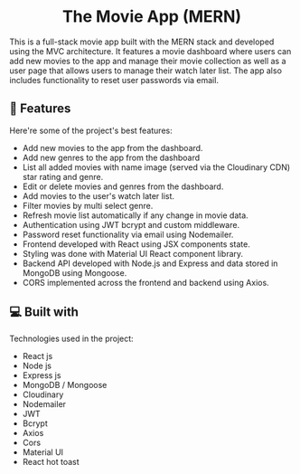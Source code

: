 <h1 align="center" id="title">The Movie App (MERN)</h1>

<p id="description">This is a full-stack movie app built with the MERN stack and developed using the MVC architecture. It features a movie dashboard where users can add new movies to the app and manage their movie collection as well as a user page that allows users to manage their watch later list. The app also includes functionality to reset user passwords via email.</p>

  
  
<h2>🧐 Features</h2>

Here're some of the project's best features:

*   Add new movies to the app from the dashboard.
*   Add new genres to the app from the dashboard
*   List all added movies with name image (served via the Cloudinary CDN) star rating and genre.
*   Edit or delete movies and genres from the dashboard.
*   Add movies to the user's watch later list.
*   Filter movies by multi select genre.
*   Refresh movie list automatically if any change in movie data.
*   Authentication using JWT bcrypt and custom middleware.
*   Password reset functionality via email using Nodemailer.
*   Frontend developed with React using JSX components state.
*   Styling was done with Material UI React component library.
*   Backend API developed with Node.js and Express and data stored in MongoDB using Mongoose.
*   CORS implemented across the frontend and backend using Axios.

  
  
<h2>💻 Built with</h2>

Technologies used in the project:

*   React js
*   Node js
*   Express js
*   MongoDB / Mongoose
*   Cloudinary
*   Nodemailer
*   JWT
*   Bcrypt
*   Axios
*   Cors
*   Material UI
*   React hot toast
